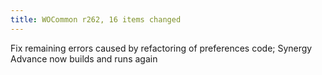 ```yaml
---
title: WOCommon r262, 16 items changed
---
```


Fix remaining errors caused by refactoring of preferences code; Synergy Advance now builds and runs again
